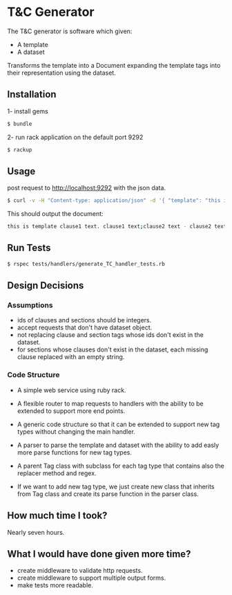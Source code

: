 # T&C Generator

The T&C generator is software which given:

- A template
- A dataset

Transforms the template into a Document expanding the template tags into their representation
using the dataset.

## Installation

1- install gems

```bash
$ bundle
```

2- run rack application on the default port 9292

```bash
$ rackup
```

## Usage

post request to <http://localhost:9292> with the json data.

```bash
$ curl -v -H "Content-type: application/json" -d '{ "template": "this is template [CLAUSE-1]. [SECTION-1] - [CLAUSE-2]", "dataset": { "clauses": [ { "id": 1, "text": "clause1 text"}, { "id": 2, "text": "clause2 text"} ], "sections": [{ "id": 1, "clauses_ids": [1, 2]}] } }' http://localhost:9292
```

This should output the document:

```bash
this is template clause1 text. clause1 text;clause2 text - clause2 text
```

## Run Tests

```bash
$ rspec tests/handlers/generate_TC_handler_tests.rb
```

## Design Decisions

### Assumptions

- ids of clauses and sections should be integers.
- accept requests that don't have dataset object.
- not replacing clause and section tags whose ids don't exist in the dataset.
- for sections whose clauses don't exist in the dataset, each missing clause replaced with an empty string.

### Code Structure

- A simple web service using ruby rack.
- A flexible router to map requests to handlers with the ability to be extended to support more end points.
- A generic code structure so that it can be extended to support new tag types without changing the main handler.
- A parser to parse the template and dataset with the ability to add easly more parse functions for new tag types.

- A parent Tag class with subclass for each tag type that contains also the replacer method and regex.
- If we want to add new tag type, we just create new class that inherits from Tag class and create its parse function in the parser class.

## How much time I took?

Nearly seven hours.

## What I would have done given more time?

- create middleware to validate http requests.
- create middleware to support multiple output forms.
- make tests more readable.